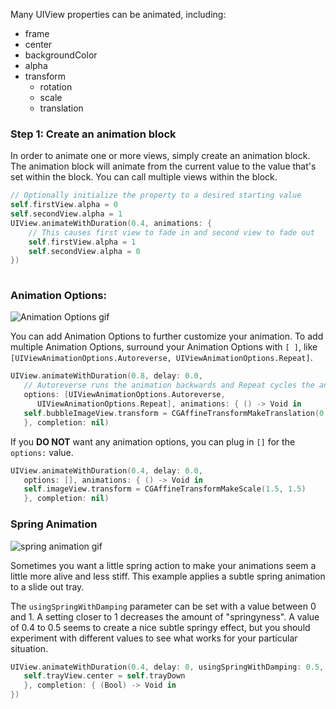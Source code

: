 Many UIView properties can be animated, including:

- frame
- center
- backgroundColor
- alpha
- transform
   - rotation
   - scale
   - translation

### Step 1: Create an animation block

In order to animate one or more views, simply create an animation block. The animation block will animate from the current value to the value that's set within the block. You can call multiple views within the block.

```swift
// Optionally initialize the property to a desired starting value
self.firstView.alpha = 0
self.secondView.alpha = 1
UIView.animateWithDuration(0.4, animations: {
    // This causes first view to fade in and second view to fade out
    self.firstView.alpha = 1
    self.secondView.alpha = 0
})
        
```

### Animation Options:

![Animation Options gif](http://i.imgur.com/KJ8QWAv.gif)

You can add Animation Options to further customize your animation. To add multiple Animation Options, surround your Animation Options with `[ ]`, like `[UIViewAnimationOptions.Autoreverse, UIViewAnimationOptions.Repeat]`.

```swift
UIView.animateWithDuration(0.8, delay: 0.0,  
   // Autoreverse runs the animation backwards and Repeat cycles the animation indefinitely. 
   options: [UIViewAnimationOptions.Autoreverse,
      UIViewAnimationOptions.Repeat], animations: { () -> Void in
   self.bubbleImageView.transform = CGAffineTransformMakeTranslation(0, 10)
   }, completion: nil)
```

If you **DO NOT** want any animation options, you can plug in `[]` for the `options:` value.

```swift
UIView.animateWithDuration(0.4, delay: 0.0,   
   options: [], animations: { () -> Void in
   self.imageView.transform = CGAffineTransformMakeScale(1.5, 1.5)
   }, completion: nil)
```

### Spring Animation

![spring animation gif](http://i.imgur.com/kkG0GXf.gif) 
  
Sometimes you want a little spring action to make your animations seem a little more alive and less stiff. This example applies a subtle spring animation to a slide out tray.

The `usingSpringWithDamping` parameter can be set with a value between 0 and 1. A setting closer to 1 decreases the amount of "springyness". A value of 0.4 to 0.5 seems to create a nice subtle springy effect, but you should experiment with different values to see what works for your particular situation.

```swift
UIView.animateWithDuration(0.4, delay: 0, usingSpringWithDamping: 0.5, initialSpringVelocity: 1, options:[] , animations: { () -> Void in
   self.trayView.center = self.trayDown
   }, completion: { (Bool) -> Void in
})
``` 